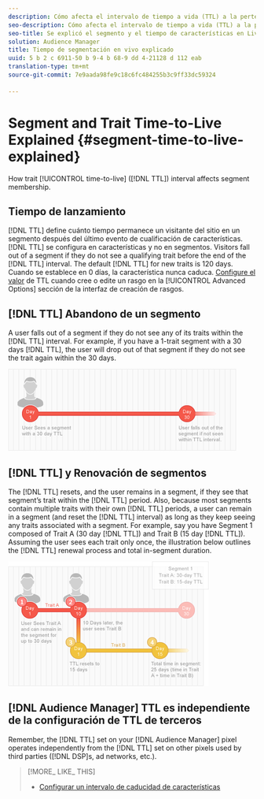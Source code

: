 ```yaml
---
description: Cómo afecta el intervalo de tiempo a vida (TTL) a la pertenencia al segmento.
seo-description: Cómo afecta el intervalo de tiempo a vida (TTL) a la pertenencia al segmento.
seo-title: Se explicó el segmento y el tiempo de características en Live
solution: Audience Manager
title: Tiempo de segmentación en vivo explicado
uuid: 5 b 2 c 6911-50 b 9-4 b 68-9 dd 4-21128 d 112 eab
translation-type: tm+mt
source-git-commit: 7e9aada98fe9c18c6fc484255b3c9ff33dc59324

---
```



# Segment and Trait Time-to-Live Explained {#segment-time-to-live-explained}

How trait [!UICONTROL time-to-live] ([!DNL TTL]) interval affects segment membership.

<!-- segment-ttl-explained.xml -->

## Tiempo de lanzamiento

[!DNL TTL] define cuánto tiempo permanece un visitante del sitio en un segmento después del último evento de cualificación de características. [!DNL TTL] se configura en características y no en segmentos. Visitors fall out of a segment if they do not see a qualifying trait before the end of the [!DNL TTL] interval. The default [!DNL TTL] for new traits is 120 days. Cuando se establece en 0 días, la característica nunca caduca. [Configure el valor](../../features/traits/create-onboarded-rule-based-traits.md#set-expiration-interval) de TTL cuando cree o edite un rasgo en la [!UICONTROL Advanced Options] sección de la interfaz de creación de rasgos.

## [!DNL TTL] Abandono de un segmento

A user falls out of a segment if they do not see any of its traits within the [!DNL TTL] interval. For example, if you have a 1-trait segment with a 30 days [!DNL TTL], the user will drop out of that segment if they do not see the trait again within the 30 days.

![](assets/ttl_1.png)

## [!DNL TTL] y Renovación de segmentos

The [!DNL TTL] resets, and the user remains in a segment, if they see that segment’s trait within the [!DNL TTL] period. Also, because most segments contain multiple traits with their own [!DNL TTL] periods, a user can remain in a segment (and reset the [!DNL TTL] interval) as long as they keep seeing any traits associated with a segment. For example, say you have Segment 1 composed of Trait A (30 day [!DNL TTL]) and Trait B (15 day [!DNL TTL]). Assuming the user sees each trait only once, the illustration below outlines the [!DNL TTL] renewal process and total in-segment duration.

![](assets/ttl_2.png)

## [!DNL Audience Manager] TTL es independiente de la configuración de TTL de terceros

Remember, the [!DNL TTL] set on your [!DNL Audience Manager] pixel operates independently from the [!DNL TTL] set on other pixels used by third parties ([!DNL DSP]s, ad networks, etc.).

>[!MORE_ LIKE_ THIS]
>
>* [Configurar un intervalo de caducidad de características](../../features/traits/create-onboarded-rule-based-traits.md#set-expiration-interval)

